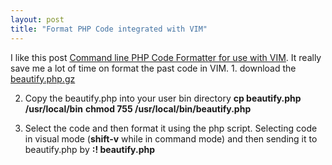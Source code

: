 ```yaml
---
layout: post
title: "Format PHP Code integrated with VIM"
---
```


I like this post <a href="http://shadsplace.org/beautify-php/">Command line PHP Code Formatter for use with VIM</a>. It really save me a lot of time on format the past code in VIM.
1. 
download the <a href="http://shadsplace.org/beautify-php/beautify.php.gz">beautify.php.gz</a>

2. Copy the beautify.php into your user bin directory 
<strong>cp beautify.php /usr/local/bin</strong>
<strong>chmod 755 /usr/local/bin/beautify.php</strong>

3. Select the code and then format it using the php script.
Selecting code in visual mode (<strong>shift-v</strong> while in command mode) and then sending it to beautify.php by
<strong>:! beautify.php</strong>
